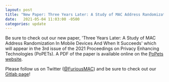 ```yaml
---
layout: post
title: "New Paper: Three Years Later: A Study of MAC Address Randomization In Mobile Devices And When It Succeeds"
date:   2021-05-04 11:03:00 -0500
categories: update
---
```


Be sure to check out our new paper, 'Three Years Later: A Study of MAC Address Randomization In Mobile Devices And When It Succeeds' which will appear in the 3rd issue of the 2021 Proceedings on Privacy Enhancing Technologies (PoPETs). A PDF of the paper is available online on the [PoPets website](https://www.petsymposium.org/2021/files/papers/issue3/popets-2021-0042.pdf).

Please follow us on Twitter ([@FuriousMAC](https://twitter.com/intent/follow?screen_name=FuriousMAC)) and be sure to check out our [Gitlab page](https://gitlab.com/FuriousMAC)!
